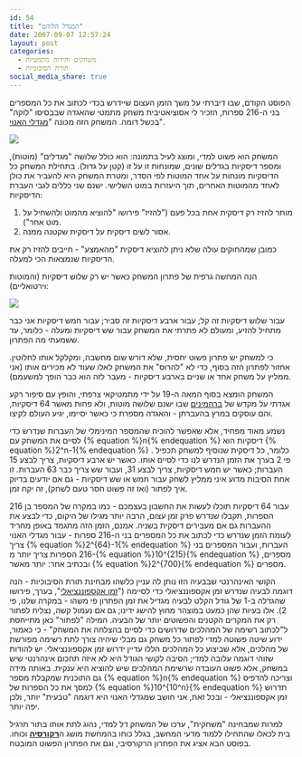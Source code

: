 ```yaml
---
id: 54
title: "המגדל הלוהט"
date: 2007-09-07 12:57:24
layout: post
categories: 
  - משחקים וחידות מתמטיות
  - תורת הסיבוכיות
social_media_share: true
---
```

הפוסט הקודם, שבו דיברתי על משך הזמן העצום שיידרש בכדי לכתוב את כל המספרים בני ה-216 ספרות, הזכיר לי אסוציאטיבית משחק מתמטי שהאגדה שבבסיסו "לוקה" בכשל דומה. המשחק הזה מכונה "<a href="http://he.wikipedia.org/wiki/%D7%9E%D7%92%D7%93%D7%9C%D7%99_%D7%94%D7%90%D7%A0%D7%95%D7%99">מגדלי האנוי</a>".

<img src="http://upload.wikimedia.org/wikipedia/commons/0/07/Tower_of_Hanoi.jpeg" />

המשחק הוא פשוט למדי, ומוצג לעיל בתמונה: הוא כולל שלושה "מגדלים" (מוטות), ומספר דיסקיות בגדלים שונים, שמונחות זו על זו (קטן על גדול). בתחילת המשחק כל הדיסקיות מונחות על אחד המוטות לפי הסדר, ומטרת המשחק היא להעביר את כולן לאחד מהמוטות האחרים, תוך היעזרות במוט השלישי. ישנם שני כללים לגבי העברת הדיסקיות:
<ol>
	<li>מותר להזיז רק דיסקית אחת בכל פעם ("להזיז" פירושו "להוציא מהמוט ולהשחיל על מוט אחר").</li>
	<li>אסור לשים דיסקית על דיסקית שקטנה ממנה.</li>
</ol>
כמובן שמהחוקים עולה שלא ניתן להוציא דיסקית "מהאמצע" - חייבים להזיז רק את הדיסקיות שנמצאות הכי למעלה.

הנה המחשה גרפית של פתרון המשחק כאשר יש רק שלוש דיסקיות (והמוטות וירטואליים):

<img src="http://upload.wikimedia.org/wikipedia/commons/4/4f/Tower_of_Hanoi.gif" />

עבור שלוש דיסקיות זה קל; עבור ארבע דיסקיות זה סביר; עבור חמש דיסקיות אני כבר מתחיל להזיע, ומעולם לא פתרתי את המשחק עבור שש דיסקיות ומעלה - כלומר, עד ששמעתי מה הפתרון.

כי למשחק יש פתרון פשוט יחסית, שלא דורש שום מחשבה, ומקלקל אותו לחלוטין. אחזור לפתרון הזה בסוף, כדי לא "להרוס" את המשחק לאלו שעוד לא מכירים אותו (אני ממליץ על משחק אחד או שניים בארבע דיסקיות - מעבר לזה הוא כבר הופך למשעמם).

המשחק הומצא בסוף המאה ה-19 על ידי מתמטיקאי צרפתי, והופץ עם סיפור רקע אגדתי על מקדש של <a href="http://he.wikipedia.org/wiki/%D7%91%D7%A8%D7%94%D7%9E%D7%94">ברהמינים</a> שבו ישנם שלושה מוטות, ולא פחות מאשר 64 דיסקיות, והם עוסקים במרץ בהעברתן - והאגדה מספרת כי כאשר יסיימו, יגיע העולם לקיצו.

נשמע מאוד מפחיד, אלא שאפשר להוכיח שהמספר המינימלי של העברות שנדרש כדי לסיים את המשחק עם {% equation %}n{% endequation %} דיסקיות הוא {% equation %}2^n-1{% endequation %} . כלומר, כל דיסקית שנוסיף למשחק תכפיל פי 2 בערך את הזמן הנדרש לנו כדי לסיים אותו. כאשר יש ארבע דיסקיות, צריך לבצע 15 העברות; כאשר יש חמש דיסקיות, צריך לבצע 31, ועבור שש צריך כבר 63 העברות. זו אחת הסיבות מדוע איני ממליץ לשחק עבור חמש או שש דיסקיות - גם אם יודעים בדיוק איך לפתור (ואז זה פשוט חסר טעם לשחק), זה יקח זמן.

עבור 64 דיסקיות תוכלו לעשות את החשבון בעצמכם - כמו במקרה של המספר בן 216 הספרות, תקבלו שנדרש פרק זמן עצום, הרבה יותר מגילו של היקום, כדי לבצע את ההעברות גם אם מעבירים דיסקית בשניה. אמנם, הזמן הזה מתגמד באופן מחריד לעומת הזמן שנדרש כדי לכתוב את כל המספרים בני ה-216 ספרות - עבור מגדלי האנוי צריך {% equation %}2^{64}-1{% endequation %} העברות, ועבור המספרים בני 216 הספרות צריך יותר מ-{% equation %}10^{215}{% endequation %} מספרים, ובכתיב אחר: יותר מאשר {% equation %}2^{700}{% endequation %} מספרים.

הקושי האינהרנטי שבבעיה הזו נותן לה עניין כלשהו מבחינת תורת הסיבוכיות - הנה דוגמה לבעיה שנדרש זמן אקספוננציאלי כדי לסיימה ("<a href="http://en.wikipedia.org/wiki/Exponential_time">זמן אקספוננציאלי</a>", בערך, פירושו שהגדלה ב-1 של גודל הקלט לבעיה מגדיל את זמן הפתרון פי משהו - במקרה שלנו, פי 2). אלו בעיות שהן כמעט במוצהר מחוץ להישג ידינו; גם אם נעמול קשה, נצליח לפתור רק את המקרים הקטנים והפשוטים יותר של הבעיה. המילה "לפתור" כאן מתייחסת ל"לכתוב רשימה של המהלכים שדרושים כדי לסיים בהצלחה את המשחק" - כי כאמור, ידוע שיטה פשוטה למדי לפתור כל משחק גם מבלי שיהיה צורך לתת רשימה מפורשת של מהלכים, אלא שביצוע כל המהלכים הללו עדיין ידרוש זמן אקספוננציאלי. יש להודות שזוהי דוגמה עלובה למדי; הסיבה לקושי הגודל היא לא איזה תחכום אינהרנטי שיש במשחק, אלא פשוט העובדה שרשימת המהלכים שיש להוציא היא ענקית. באותה מידה גם התוכנית שמקבלת מספר {% equation %}n{% endequation %} וצריכה להדפיס למסך את כל הספרות של {% equation %}10^{10^n}{% endequation %} תדרוש זמן אקספוננציאלי - ובכל זאת, אני חושב שמגדלי האנוי היא דוגמה "טבעית" יותר, ולכן יפה יותר.

למרות שמבחינה "משחקית", ערכו של המשחק דל למדי, נהוג לתת אותו בתור תרגיל בית לכאלו שהתחילו ללמוד מדעי המחשב, בגלל כוחו בהמחשת מושג ה<a href="http://he.wikipedia.org/wiki/%D7%A8%D7%A7%D7%95%D7%A8%D7%A1%D7%99%D7%94"><strong>רקורסיה</strong></a> וכוחו. בפוסט הבא אציג את הפתרון הרקורסיבי, וגם את הפתרון הפשוט המובטח.
